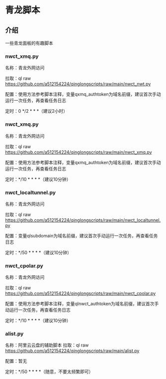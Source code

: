 # 青龙脚本

## 介绍
一些青龙面板的有趣脚本


### nwct_xmq.py
名称：青龙外网访问

拉取：ql raw https://github.com/a512154224/qinglongscripts/raw/main/nwct_nwt.py

配置：使用方法参考脚本注释，变量qxmq_authtoken为域名前缀，建议首次手动运行一次任务，再查看任务日志

定时：0 */2 * * *（建议2小时）


### nwct_xmq.py
名称：青龙外网访问

拉取：ql raw https://github.com/a512154224/qinglongscripts/raw/main/nwct_xmq.py

配置：使用方法参考脚本注释，变量qxmq_authtoken为域名前缀，建议首次手动运行一次任务，再查看任务日志

定时：*/10 * * * *（建议10分钟）


### nwct_localtunnel.py

名称：青龙外网访问

拉取：ql raw https://github.com/a512154224/qinglongscripts/raw/main/nwct_localtunnel.py

配置：变量qlsubdomain为域名前缀，建议首次手动运行一次任务，再查看任务日志

定时：*/50 * * * *（建议10分钟）


### nwct_cpolar.py
名称：青龙外网访问

拉取：ql raw https://github.com/a512154224/qinglongscripts/raw/main/nwct_cpolar.py

配置：使用方法参考脚本注释，变量qlnwct_authtoken为域名前缀，建议首次手动运行一次任务，再查看任务日志

定时：*/10 * * * *（建议10分钟）


### alist.py
名称：阿里云云盘的辅助脚本
拉取：ql raw https://github.com/a512154224/qinglongscripts/raw/main/alist.py

配置：暂无

定时：*/50 * * * *（随意，不要太频繁即可）
